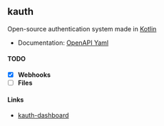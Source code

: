 ## kauth

Open-source authentication system made in [Kotlin](https://github.com/JetBrains/kotlin)

- Documentation: [OpenAPI Yaml](https://github.com/ya-ilya/kauth/blob/master/src/main/resources/kauth.openapi.yaml)

#### TODO

- [X] **Webhooks**
- [ ] **Files**

#### Links

- [kauth-dashboard](https://github.com/ya-ilya/kauth-dashboard)
